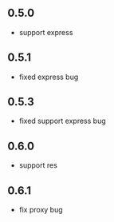 ## 0.5.0
  - support express

## 0.5.1
  - fixed express bug
## 0.5.3
  - fixed support express bug

## 0.6.0
  - support res

## 0.6.1
  - fix proxy bug
